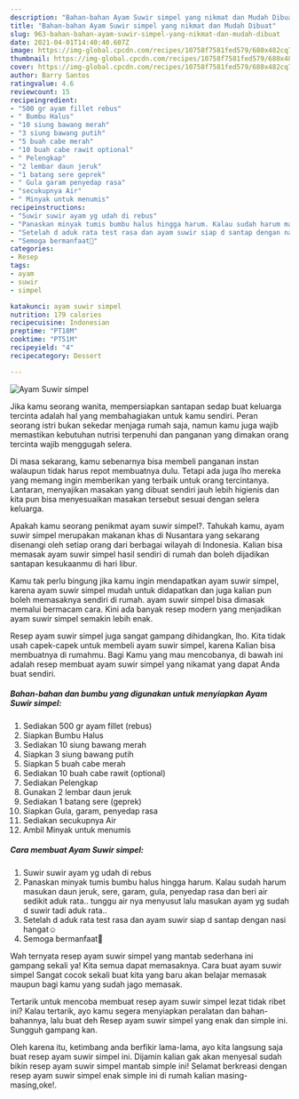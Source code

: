 ```yaml
---
description: "Bahan-bahan Ayam Suwir simpel yang nikmat dan Mudah Dibuat"
title: "Bahan-bahan Ayam Suwir simpel yang nikmat dan Mudah Dibuat"
slug: 963-bahan-bahan-ayam-suwir-simpel-yang-nikmat-dan-mudah-dibuat
date: 2021-04-01T14:40:40.607Z
image: https://img-global.cpcdn.com/recipes/10758f7581fed579/680x482cq70/ayam-suwir-simpel-foto-resep-utama.jpg
thumbnail: https://img-global.cpcdn.com/recipes/10758f7581fed579/680x482cq70/ayam-suwir-simpel-foto-resep-utama.jpg
cover: https://img-global.cpcdn.com/recipes/10758f7581fed579/680x482cq70/ayam-suwir-simpel-foto-resep-utama.jpg
author: Barry Santos
ratingvalue: 4.6
reviewcount: 15
recipeingredient:
- "500 gr ayam fillet rebus"
- " Bumbu Halus"
- "10 siung bawang merah"
- "3 siung bawang putih"
- "5 buah cabe merah"
- "10 buah cabe rawit optional"
- " Pelengkap"
- "2 lembar daun jeruk"
- "1 batang sere geprek"
- " Gula garam penyedap rasa"
- "secukupnya Air"
- " Minyak untuk menumis"
recipeinstructions:
- "Suwir suwir ayam yg udah di rebus"
- "Panaskan minyak tumis bumbu halus hingga harum. Kalau sudah harum masukan daun jeruk, sere, garam, gula, penyedap rasa dan beri air sedikit aduk rata.. tunggu air nya menyusut lalu masukan ayam yg sudah d suwir tadi aduk rata.."
- "Setelah d aduk rata test rasa dan ayam suwir siap d santap dengan nasi hangat☺️"
- "Semoga bermanfaat🙏"
categories:
- Resep
tags:
- ayam
- suwir
- simpel

katakunci: ayam suwir simpel 
nutrition: 179 calories
recipecuisine: Indonesian
preptime: "PT18M"
cooktime: "PT51M"
recipeyield: "4"
recipecategory: Dessert

---
```



![Ayam Suwir simpel](https://img-global.cpcdn.com/recipes/10758f7581fed579/680x482cq70/ayam-suwir-simpel-foto-resep-utama.jpg)

Jika kamu seorang wanita, mempersiapkan santapan sedap buat keluarga tercinta adalah hal yang membahagiakan untuk kamu sendiri. Peran seorang istri bukan sekedar menjaga rumah saja, namun kamu juga wajib memastikan kebutuhan nutrisi terpenuhi dan panganan yang dimakan orang tercinta wajib menggugah selera.

Di masa  sekarang, kamu sebenarnya bisa membeli panganan instan walaupun tidak harus repot membuatnya dulu. Tetapi ada juga lho mereka yang memang ingin memberikan yang terbaik untuk orang tercintanya. Lantaran, menyajikan masakan yang dibuat sendiri jauh lebih higienis dan kita pun bisa menyesuaikan masakan tersebut sesuai dengan selera keluarga. 



Apakah kamu seorang penikmat ayam suwir simpel?. Tahukah kamu, ayam suwir simpel merupakan makanan khas di Nusantara yang sekarang disenangi oleh setiap orang dari berbagai wilayah di Indonesia. Kalian bisa memasak ayam suwir simpel hasil sendiri di rumah dan boleh dijadikan santapan kesukaanmu di hari libur.

Kamu tak perlu bingung jika kamu ingin mendapatkan ayam suwir simpel, karena ayam suwir simpel mudah untuk didapatkan dan juga kalian pun boleh memasaknya sendiri di rumah. ayam suwir simpel bisa dimasak memalui bermacam cara. Kini ada banyak resep modern yang menjadikan ayam suwir simpel semakin lebih enak.

Resep ayam suwir simpel juga sangat gampang dihidangkan, lho. Kita tidak usah capek-capek untuk membeli ayam suwir simpel, karena Kalian bisa membuatnya di rumahmu. Bagi Kamu yang mau mencobanya, di bawah ini adalah resep membuat ayam suwir simpel yang nikamat yang dapat Anda buat sendiri.

<!--inarticleads1-->

##### Bahan-bahan dan bumbu yang digunakan untuk menyiapkan Ayam Suwir simpel:

1. Sediakan 500 gr ayam fillet (rebus)
1. Siapkan  Bumbu Halus
1. Sediakan 10 siung bawang merah
1. Siapkan 3 siung bawang putih
1. Siapkan 5 buah cabe merah
1. Sediakan 10 buah cabe rawit (optional)
1. Sediakan  Pelengkap
1. Gunakan 2 lembar daun jeruk
1. Sediakan 1 batang sere (geprek)
1. Siapkan  Gula, garam, penyedap rasa
1. Sediakan secukupnya Air
1. Ambil  Minyak untuk menumis




<!--inarticleads2-->

##### Cara membuat Ayam Suwir simpel:

1. Suwir suwir ayam yg udah di rebus
1. Panaskan minyak tumis bumbu halus hingga harum. Kalau sudah harum masukan daun jeruk, sere, garam, gula, penyedap rasa dan beri air sedikit aduk rata.. tunggu air nya menyusut lalu masukan ayam yg sudah d suwir tadi aduk rata..
1. Setelah d aduk rata test rasa dan ayam suwir siap d santap dengan nasi hangat☺️
1. Semoga bermanfaat🙏




Wah ternyata resep ayam suwir simpel yang mantab sederhana ini gampang sekali ya! Kita semua dapat memasaknya. Cara buat ayam suwir simpel Sangat cocok sekali buat kita yang baru akan belajar memasak maupun bagi kamu yang sudah jago memasak.

Tertarik untuk mencoba membuat resep ayam suwir simpel lezat tidak ribet ini? Kalau tertarik, ayo kamu segera menyiapkan peralatan dan bahan-bahannya, lalu buat deh Resep ayam suwir simpel yang enak dan simple ini. Sungguh gampang kan. 

Oleh karena itu, ketimbang anda berfikir lama-lama, ayo kita langsung saja buat resep ayam suwir simpel ini. Dijamin kalian gak akan menyesal sudah bikin resep ayam suwir simpel mantab simple ini! Selamat berkreasi dengan resep ayam suwir simpel enak simple ini di rumah kalian masing-masing,oke!.

